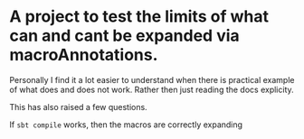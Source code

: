 # A project to test the limits of what can and cant be expanded via macroAnnotations.

Personally I find it a lot easier to understand when there is practical example of what does and does not work.
Rather then just reading the docs explicity.

This has also raised a few questions.

If `sbt compile` works, then the macros are correctly expanding

